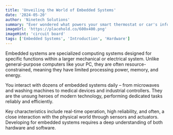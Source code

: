 ```yaml
---
title: 'Unveiling the World of Embedded Systems'
date: '2024-05-20'
author: 'Ninetech Solutions'
summary: "Ever wondered what powers your smart thermostat or car's infotainment system? Dive into the basics of embedded systems."
imageUrl: 'https://placehold.co/600x400.png'
imageHint: 'circuit board'
tags: ['Embedded Systems', 'Introduction', 'Hardware']
---
```


Embedded systems are specialized computing systems designed for specific functions within a larger mechanical or electrical system. Unlike general-purpose computers like your PC, they are often resource-constrained, meaning they have limited processing power, memory, and energy.

You interact with dozens of embedded systems daily – from microwaves and washing machines to medical devices and industrial controllers. They are the unsung heroes of modern technology, performing dedicated tasks reliably and efficiently.

Key characteristics include real-time operation, high reliability, and often, a close interaction with the physical world through sensors and actuators. Developing for embedded systems requires a deep understanding of both hardware and software.
